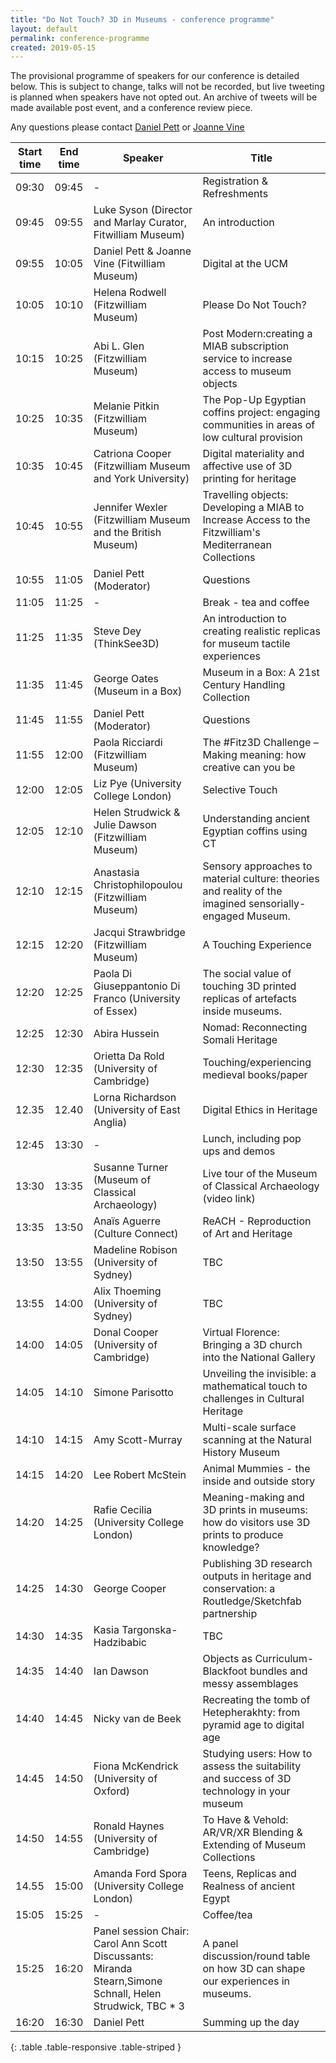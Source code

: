 ```yaml
---
title: "Do Not Touch? 3D in Museums - conference programme"
layout: default
permalink: conference-programme
created: 2019-05-15
---
```


The provisional programme of speakers for our conference is detailed below.
This is subject to change, talks will not be recorded, but live tweeting is planned
when speakers have not opted out. An archive of tweets will be made available
post event, and a conference review piece.

Any questions please contact [Daniel Pett](mailto:dejp3@cam.ac.uk) or
[Joanne Vine](mailto:jrv31@cam.ac.uk)


| Start time | End time | Speaker    | Title                       |
|------------|----------|------------|-----------------------------|
| 09:30      | 09:45    |    -       | Registration & Refreshments |
| 09:45      | 09:55    | Luke Syson (Director and Marlay Curator, Fitwilliam Museum) | An introduction             |
| 09:55      | 10:05    | Daniel Pett & Joanne Vine (Fitwilliam Museum) | Digital at the UCM |
| 10:05      | 10:10    | Helena Rodwell (Fitzwilliam Museum) | Please Do Not Touch? |
| 10:15	     | 10:25	  | Abi L. Glen	(Fitzwilliam Museum)| Post Modern:creating a MIAB subscription service to increase access to museum objects |
| 10:25	     | 10:35		|	Melanie Pitkin (Fitzwilliam Museum)| The Pop-Up Egyptian coffins project: engaging communities in areas of low cultural provision |
| 10:35	     | 10:45		|	Catriona Cooper	(Fitzwilliam Museum and York University)| Digital materiality and affective use of 3D printing for heritage |
| 10:45	     | 10:55	  | Jennifer Wexler	(Fitzwilliam Museum and the British Museum)| Travelling objects: Developing a MIAB to Increase Access to the Fitzwilliam's Mediterranean Collections |
| 10:55	     | 11:05	  | Daniel Pett (Moderator)	| Questions |
| 11:05      | 11:25	  | -           | Break - tea and coffee |		
| 11:25	     | 11:35	  | Steve Dey	(ThinkSee3D)  | An introduction to creating realistic replicas for museum tactile experiences |
| 11:35	     | 11:45		| George Oates (Museum in a Box) | Museum in a Box: A 21st Century Handling Collection |
| 11:45	     | 11:55	  | Daniel Pett (Moderator) | Questions		|
| 11:55	     | 12:00	  | Paola Ricciardi	(Fitzwilliam Museum)| The #Fitz3D Challenge – Making meaning: how creative can you be |
| 12:00	     | 12:05		| Liz Pye	(University College London)| Selective Touch |
| 12:05	     | 12:10		| Helen Strudwick & Julie Dawson (Fitzwilliam Museum)	| Understanding ancient Egyptian coffins using CT |
| 12:10	     | 12:15		| Anastasia Christophilopoulou (Fitzwilliam Museum)	| Sensory approaches to material culture: theories and reality of the imagined sensorially-engaged Museum. |
| 12:15	     | 12:20		|	Jacqui Strawbridge (Fitzwilliam Museum)	| A Touching Experience |
| 12:20	     | 12:25		| Paola Di Giuseppantonio Di Franco	(University of Essex)| The social value of touching 3D printed replicas of artefacts inside museums. |
| 12:25	     | 12:30    |	Abira Hussein 	| Nomad: Reconnecting Somali Heritage |
| 12:30	     | 12:35		| Orietta Da Rold	(University of Cambridge)| Touching/experiencing medieval books/paper |
| 12.35      | 12.40		| Lorna Richardson (University of East Anglia)|	Digital Ethics in Heritage |
| 12:45	     | 13:30	  | - | Lunch, including pop ups and demos |
| 13:30	     | 13:35	  | Susanne Turner (Museum of Classical Archaeology)	| Live tour of the Museum of Classical Archaeology (video link) |
| 13:35	     | 13:50		| Anaïs Aguerre	(Culture Connect)| ReACH - Reproduction of Art and Heritage |
| 13:50	     | 13:55	  |	Madeline Robison (University of Sydney)	| TBC |
| 13:55	     | 14:00		| Alix Thoeming	(University of Sydney)	| TBC |
| 14:00	     | 14:05		| Donal Cooper (University of Cambridge)	| Virtual Florence: Bringing a 3D church into the National Gallery |
| 14:05	     | 14:10		|	Simone Parisotto	| Unveiling the invisible: a mathematical touch to challenges in Cultural Heritage |
| 14:10	     | 14:15		| Amy Scott-Murray	| Multi-scale surface scanning at the Natural History Museum |
| 14:15	     | 14:20		| Lee Robert McStein | Animal Mummies - the inside and outside story |
| 14:20	     | 14:25		|	Rafie Cecilia	(University College London) | Meaning-making and 3D prints in museums: how do visitors use 3D prints to produce knowledge? |
| 14:25	     | 14:30		|	George Cooper	| Publishing 3D research outputs in heritage and conservation: a Routledge/Sketchfab partnership |
| 14:30	     | 14:35			 | Kasia Targonska-Hadzibabic	| TBC |
| 14:35	     | 14:40		| Ian Dawson	| Objects as Curriculum- Blackfoot bundles and messy assemblages|
| 14:40	     | 14:45		| Nicky van de Beek	| Recreating the tomb of Hetepherakhty: from pyramid age to digital age |
| 14:45	     | 14:50		| Fiona McKendrick (University of Oxford)	| Studying users: How to assess the suitability and success of 3D technology in your museum |
| 14:50	     | 14:55		| Ronald Haynes	(University of Cambridge)| To Have & Vehold: AR/VR/XR Blending & Extending of Museum Collections |
14.55	       | 15:00		| Amanda Ford Spora	(University College London)| Teens, Replicas and Realness of ancient Egypt |
| 15:05	     | 15:25	  | - | Coffee/tea	| 	
| 15:25	     | 16:20	| Panel session		Chair: Carol Ann Scott Discussants: Miranda Stearn,Simone Schnall, Helen Strudwick, TBC * 3 |	A panel discussion/round table on how 3D can shape our experiences in museums. |
| 16:20	    | 16:30	    | Daniel Pett | Summing up the day |
{: .table  .table-responsive .table-striped }
